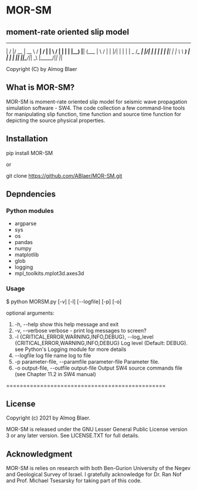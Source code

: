 # MOR-SM

## moment-rate oriented slip model


   __  __  ____  _____        _____ __  __ 
  |  \/  |/ __ \|  __ \      / ____|  \/  |
  | \  / | |  | | |__) |____| (___ | \  / |
  | |\/| | |  | |  _  /______\___ \| |\/| |
  | |  | | |__| | | \ \      ____) | |  | |
  |_|  |_|\____/|_|  \_\    |_____/|_|  |_|
 
Copyright (C) by Almog Blaer 
 


## What is MOR-SM?

MOR-SM is moment-rate oriented slip model for seismic wave propagation simulation software - SW4.
The code collection a few command-line tools for manipulating slip function, time function and 
source time function for depicting the source physical properties.


## Installation


pip install MOR-SM

or 

git clone https://github.com/ABlaer/MOR-SM.git


## Depndencies

### Python modules

* argparse
* sys
* os
* pandas
* numpy
* matplotlib
* glob
* logging
* mpl_toolkits.mplot3d.axes3d

### Usage

$ python MORSM.py [-v] [-l] [--logfile] [-p] [-o]

optional arguments:

 1. -h, --help            show this help message and exit
 2. -v, --verbose         verbose - print log messages to screen?
 3. -l {CRITICAL,ERROR,WARNING,INFO,DEBUG}, --log_level {CRITICAL,ERROR,WARNING,INFO,DEBUG}
                        Log level (Default: DEBUG). see Python's Logging module for more details
 4. --logfile log file name log to file
 5. -p parameter-file, --paramfile parameter-file Parameter file.
 6. -o output-file, --outfile output-file Output SW4 source commands file (see Chapter 11.2 in SW4 manual)

===============================================





## License

Copyright (c) 2021 by Almog Blaer.

MOR-SM is released under the GNU Lesser General Public License version 3 or any later version. See LICENSE.TXT for full details.


## Acknowledgment

MOR-SM is relies on research with both Ben-Gurion University of the Negev and Geological Survey of Israel.
I gratefully acknowledge for Dr. Ran Nof and Prof. Michael Tsesarsky for taking part of this code. 